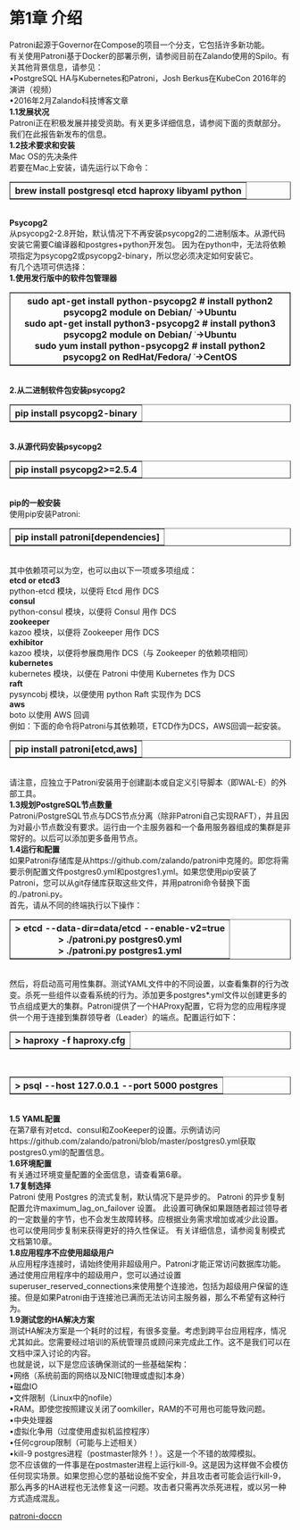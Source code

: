 # 第1章 介绍<br>
Patroni起源于Governor在Compose的项目一个分支，它包括许多新功能。<br>
有关使用Patroni基于Docker的部署示例，请参阅目前在Zalando使用的Spilo。有关其他背景信息，请参见：<br>
•PostgreSQL HA与Kubernetes和Patroni，Josh Berkus在KubeCon 2016年的演讲（视频）<br>
•2016年2月Zalando科技博客文章<br>
<b>1.1发展状况</b><br>
Patroni正在积极发展并接受资助。有关更多详细信息，请参阅下面的贡献部分。<br>
我们在此报告新发布的信息。<br>
<b>1.2技术要求和安装</b><br>
Mac OS的先决条件<br>
若要在Mac上安装，请先运行以下命令：<br>
<table border="1"><tr><th>brew install postgresql etcd haproxy libyaml python</th></tr></table><br>
<b>Psycopg2</b><br>
从psycopg2-2.8开始，默认情况下不再安装psycopg2的二进制版本。从源代码安装它需要C编译器和postgres+python开发包。
因为在python中，无法将依赖项指定为psycopg2或psycopg2-binary，所以您必须决定如何安装它。<br>
有几个选项可供选择：<br>
<b>1.使用发行版中的软件包管理器</b><br>
<table border="1"><tr><th>sudo apt-get install python-psycopg2 # install python2 psycopg2 module on Debian/ ˓→Ubuntu<br>
sudo apt-get install python3-psycopg2 # install python3 psycopg2 module on Debian/ ˓→Ubuntu<br>
sudo yum install python-psycopg2 # install python2 psycopg2 on RedHat/Fedora/ ˓→CentOS<br>
</th></tr></table><br>
<b>2.从二进制软件包安装psycopg2</b><br>
<table border="1"><tr><th>pip install psycopg2-binary</th></tr></table><br>
<b>3.从源代码安装psycopg2</b><br>
<table border="1"><tr><th>pip install psycopg2>=2.5.4</th></tr></table><br>
<b>pip的一般安装</b><br>
使用pip安装Patroni:<br>
<table border="1"><tr><th>pip install patroni[dependencies]</th></tr></table><br>
其中依赖项可以为空，也可以由以下一项或多项组成：<br>
<b>etcd or etcd3</b><br>
python-etcd 模块，以便将 Etcd 用作 DCS<br>
<b>consul</b><br>
python-consul 模块，以便将 Consul 用作 DCS<br>
<b>zookeeper</b><br>
kazoo 模块，以便将 Zookeeper 用作 DCS<br>
<b>exhibitor</b><br>
kazoo 模块，以便将参展商用作 DCS（与 Zookeeper 的依赖项相同）<br>
<b>kubernetes</b><br>
kubernetes 模块，以便在 Patroni 中使用 Kubernetes 作为 DCS<br>
<b>raft</b><br>
pysyncobj 模块，以便使用 python Raft 实现作为 DCS<br>
<b>aws</b><br>
boto 以使用 AWS 回调<br>
例如：下面的命令将Patroni与其依赖项，ETCD作为DCS，AWS回调一起安装。<br>
<table border="1"><tr><th>pip install patroni[etcd,aws]</th></tr></table><br>
请注意，应独立于Patroni安装用于创建副本或自定义引导脚本（即WAL-E）的外部工具。<br>
<b>1.3规划PostgreSQL节点数量</b><br>
Patroni/PostgreSQL节点与DCS节点分离（除非Patroni自己实现RAFT），并且因为对最小节点数没有要求。运行由一个主服务器和一个备用服务器组成的集群是非常好的。以后可以添加更多备用节点。<br>
<b>1.4运行和配置</b><br>
如果Patroni存储库是从https://github.com/zalando/patroni中克隆的。即您将需要示例配置文件postgres0.yml和postgres1.yml。如果您使用pip安装了Patroni，您可以从git存储库获取这些文件，并用patroni命令替换下面的./patroni.py。<br>
首先，请从不同的终端执行以下操作：<br>
<table border="1"><tr><th>> etcd --data-dir=data/etcd --enable-v2=true<br>
> ./patroni.py postgres0.yml<br>
> ./patroni.py postgres1.yml
</th></tr></table><br>
然后，将启动高可用性集群。测试YAML文件中的不同设置，以查看集群的行为改变。杀死一些组件以查看系统的行为。添加更多postgres*.yml文件以创建更多的节点组成更大的集群。Patroni提供了一个HAProxy配置，它将为您的应用程序提供一个用于连接到集群领导者（Leader）的端点。配置运行如下：<br>
<table border="1"><tr><th>> haproxy -f haproxy.cfg</th></tr></table><br>
<table border="1"><tr><th>> psql --host 127.0.0.1 --port 5000 postgres</th></tr></table><br>
<b>1.5 YAML配置</b><br>
在第7章有对etcd、consul和ZooKeeper的设置。示例请访问https://github.com/zalando/patroni/blob/master/postgres0.yml获取postgres0.yml的配置信息。<br>
<b>1.6环境配置</b><br>
有关通过环境变量配置的全面信息，请查看第6章。<br>
<b>1.7复制选择</b><br>
Patroni 使用 Postgres 的流式复制，默认情况下是异步的。 Patroni 的异步复制配置允许maximum_lag_on_failover 设置。 此设置可确保如果跟随者超过领导者的一定数量的字节，也不会发生故障转移。应根据业务需求增加或减少此设置。 也可以使用同步复制来获得更好的持久性保证。 有关详细信息，请参阅复制模式文档第10章。<br>
<b>1.8应用程序不应使用超级用户</b><br>
从应用程序连接时，请始终使用非超级用户。Patroni才能正常访问数据库功能。通过使用应用程序中的超级用户，您可以通过设置superuser_reserved_connections来使用整个连接池，包括为超级用户保留的连接。但是如果Patroni由于连接池已满而无法访问主服务器，那么不希望有这种行为。<br>
<b>1.9测试您的HA解决方案</b><br>
测试HA解决方案是一个耗时的过程，有很多变量。考虑到跨平台应用程序，情况尤其如此。您需要经过培训的系统管理员或顾问来完成此工作。这不是我们可以在文档中深入讨论的内容。<br>
也就是说，以下是您应该确保测试的一些基础架构：<br>
•网络（系统前面的网络以及NIC[物理或虚拟]本身）<br>
•磁盘IO<br>
•文件限制（Linux中的nofile）<br>
•RAM。即使您按照建议关闭了oomkiller，RAM的不可用也可能导致问题。<br>
•中央处理器<br>
•虚拟化争用（过度使用虚拟机监控程序）<br>
•任何cgroup限制（可能与上述相关）<br>
•kill-9 postgres进程（postmaster除外！）。这是一个不错的故障模拟。<br>
您不应该做的一件事是在postmaster进程上运行kill-9。这是因为这样做不会模仿任何现实场景。如果您担心您的基础设施不安全，并且攻击者可能会运行kill-9，那么再多的HA进程也无法修复这一问题。攻击者只需再次杀死进程，或以另一种方式造成混乱。<br>

[patroni-doccn](https://github.com/postgres-cn/patroni-doccn/blob/main/README.md)

